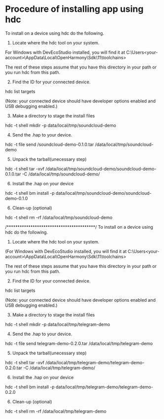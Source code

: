 # Procedure of installing app using hdc

To install on a device using hdc do the following.

1. Locate where the hdc tool on your system.

For Windows with DevEcoStudio installed, you will find it at C:\Users\<your-account>\AppData\Local\OpenHarmony\Sdk\11\toolchains>

The rest of these steps assume that you have this directory in your path or you run hdc from this path.

2. Find the ID for your connected device.

hdc list targets

(Note: your connected device should have developer options enabled and USB debugging enabled.)

3. Make a directory to stage the install files

hdc -t <your device id> shell mkdir -p data/local/tmp/soundcloud-demo

4. Send the .hap to your device.

hdc -t <your device id> file send <path-to>/soundcloud-demo-0.1.0.tar /data/local/tmp/soundcloud-demo

5. Unpack the tarball(unecessary step)

hdc -t <your device id> shell tar -xvf /data/local/tmp/soundcloud-demo/soundcloud-demo-0.1.0.tar -C /data/local/tmp/soundcloud-demo/

6. Install the .hap on your device

hdc -t <your device id> shell bm install -p data/local/tmp/soundcloud-demo/soundcloud-demo-0.1.0

6. Clean-up (optional)

hdc -t <your device id> shell rm -rf /data/local/tmp/soundcloud-demo


/*****************************************/
To install on a device using hdc do the following.

1. Locate where the hdc tool on your system.

(For Windows with DevEcoStudio installed, you will find it at C:\Users\<your-account>\AppData\Local\OpenHarmony\Sdk\11\toolchains>

The rest of these steps assume that you have this directory in your path or you run hdc from this path.

2. Find the ID for your connected device.

hdc list targets

(Note: your connected device should have developer options enabled and USB debugging enabled.)

3. Make a directory to stage the install files

hdc -t <your device id> shell mkdir -p data/local/tmp/telegram-demo

4. Send the .hap to your device.

hdc -t <your device id> file send <path-to>telegram-demo-0.2.0.tar /data/local/tmp/telegram-demo

5. Unpack the tarball(unecessary step)

hdc -t <your device id> shell tar -xvf /data/local/tmp/telegram-demo/telegram-demo-0.2.0.tar -C /data/local/tmp/telegram-demo/

6. Install the .hap on your device

hdc -t <your device id> shell bm install -p data/local/tmp/telegram-demo/telegram-demo-0.2.0

6. Clean-up (optional)

hdc -t <your device id> shell rm -rf /data/local/tmp/telegram-demo
